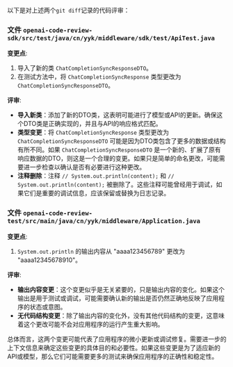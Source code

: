 以下是对上述两个`git diff`记录的代码评审：

### 文件 `openai-code-review-sdk/src/test/java/cn/yyk/middleware/sdk/test/ApiTest.java`

**变更点**:
1. 导入了新的类 `ChatCompletionSyncResponseDTO`。
2. 在测试方法中，将 `ChatCompletionSyncResponse` 类型更改为 `ChatCompletionSyncResponseDTO`。

**评审**:
- **导入新类**：添加了新的DTO类，这表明可能进行了模型或API的更新。确保这个DTO类是正确实现的，并且与API的响应格式匹配。
- **类型变更**：将 `ChatCompletionSyncResponse` 类型更改为 `ChatCompletionSyncResponseDTO` 可能是因为DTO类包含了更多的数据或结构有所不同。如果 `ChatCompletionSyncResponseDTO` 是一个新的、扩展了原有响应数据的DTO，则这是一个合理的变更。如果只是简单的命名更改，可能需要进一步检查以确认是否有必要进行这种更改。
- **注释删除**：注释 `// System.out.println(content);` 和 `// System.out.println(content);` 被删除了。这些注释可能曾经用于调试，如果它们是重要的调试信息，应该保留或替换为日志记录。

### 文件 `openai-code-review-test/src/main/java/cn/yyk/middleware/Application.java`

**变更点**:
1. `System.out.println` 的输出内容从 "aaaa123456789" 更改为 "aaaa12345678910"。

**评审**:
- **输出内容变更**：这个变更似乎是无关紧要的，只是输出内容的变化。如果这个输出是用于测试或调试，可能需要确认新的输出是否仍然正确地反映了应用程序的状态或意图。
- **无代码结构变更**：除了输出内容的变化外，没有其他代码结构的变更，这意味着这个更改可能不会对应用程序的运行产生重大影响。

总体而言，这两个变更可能代表了应用程序的微小更新或调试修复。需要进一步的上下文信息来确定这些变更的具体目的和必要性。如果这些变更是为了适应新的API或模型，那么它们可能需要更多的测试来确保应用程序的正确性和稳定性。